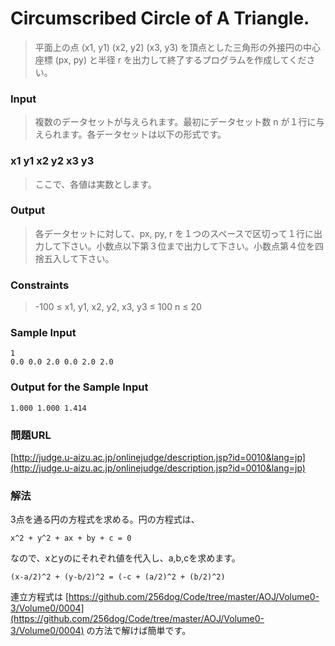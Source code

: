 # Circumscribed Circle of A Triangle.
> 平面上の点 (x1, y1) (x2, y2) (x3, y3) を頂点とした三角形の外接円の中心座標 (px, py) と半径 r を出力して終了するプログラムを作成してください。

### Input
> 複数のデータセットが与えられます。最初にデータセット数 n が１行に与えられます。各データセットは以下の形式です。

### x1 y1 x2 y2 x3 y3
> ここで、各値は実数とします。

### Output
> 各データセットに対して、px, py, r を１つのスペースで区切って１行に出力して下さい。小数点以下第３位まで出力して下さい。小数点第４位を四捨五入して下さい。

### Constraints
> -100 ≤ x1, y1, x2, y2, x3, y3 ≤ 100
> n ≤ 20

### Sample Input
    1
    0.0 0.0 2.0 0.0 2.0 2.0

### Output for the Sample Input
    1.000 1.000 1.414


### 問題URL
[http://judge.u-aizu.ac.jp/onlinejudge/description.jsp?id=0010&lang=jp](http://judge.u-aizu.ac.jp/onlinejudge/description.jsp?id=0010&lang=jp)

### 解法
3点を通る円の方程式を求める。円の方程式は、

    x^2 + y^2 + ax + by + c = 0

なので、xとyのにそれぞれ値を代入し、a,b,cを求めます。

    (x-a/2)^2 + (y-b/2)^2 = (-c + (a/2)^2 + (b/2)^2)

連立方程式は
[https://github.com/256dog/Code/tree/master/AOJ/Volume0-3/Volume0/0004](https://github.com/256dog/Code/tree/master/AOJ/Volume0-3/Volume0/0004)
の方法で解けば簡単です。
